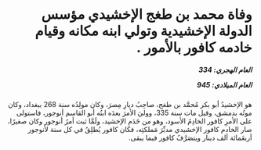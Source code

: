<h1 dir="rtl">وفاة محمد بن طغج الإخشيدي مؤسس الدولة الإخشيدية وتولي ابنه مكانه وقيام خادمه كافور بالأمور .</h1>

<h5 dir="rtl">العام الهجري:  334

العام الميلادي: 945

</h5>

<p dir="rtl">هو الإخشيدُ أبو بكر مُحمَّد بن طغج، صاحِبُ ديارِ مِصرَ، وكان مولِدُه سنة 268 ببغداد، وكان موتُه بدمشق، وقيل مات سنة 335، ووليَ الأمرَ بعدَه ابنُه أبو القاسم أنوجور، فاستولى على الأمرِ كافور الخادِمُ الأسود، وهو من خَدَمِ الإخشيد، ولَمَّا ثبت أمرُ أنوجور وكان صغيرًا، صار الخادم كافور الإخشيدي مدبِّرَ مَملكتِه، فكان كافور يُطلِقُ في كل سنة لأنوجور أربعَمائة ألف دينار ويتصَرَّفُ كافور فيما يبقى.</p></br>
